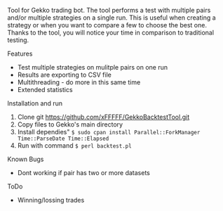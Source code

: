 Tool for Gekko trading bot. The tool performs a test with multiple pairs and/or multiple strategies on a single run. This is useful when creating a strategy or when you want to compare a few to choose the best one. Thanks to the tool, you will notice your time in comparison to traditional testing.

Features
- Test multiple strategies on mulitple pairs on one run
- Results are exporting to CSV file
- Multithreading - do more in this same time
- Extended statistics

Installation and run
1. Clone git https://github.com/xFFFFF/GekkoBacktestTool.git
2. Copy files to Gekko's main directory
3. Install dependies"
`$ sudo cpan install Parallel::ForkManager Time::ParseDate Time::Elapsed`
4. Run with command
`$ perl backtest.pl`

Known Bugs
- Dont working if pair has two or more datasets

ToDo
- Winning/lossing trades
